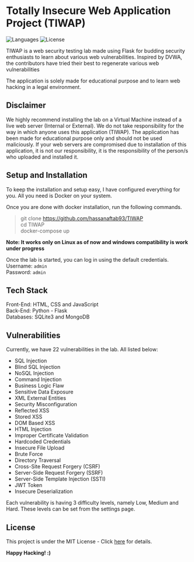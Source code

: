# Totally Insecure Web Application Project (TIWAP)

![Languages](https://img.shields.io/github/languages/count/tombstoneghost/TIWAP?style=for-the-badge)
![License](https://img.shields.io/github/license/tombstoneghost/TIWAP?style=for-the-badge)



TIWAP is a web security testing lab made using Flask for budding security enthusiasts to learn about various web 
vulnerabilities. Inspired by DVWA, the contributors have tried their best to regenerate various web vulnerabilities

The application is solely made for educational purpose and to learn web hacking in a legal environment. 

## Disclaimer

We highly recommend installing the lab on a Virtual Machine instead of a live web server (Internal or External).
We do not take responsibility for the way in which anyone uses this application (TIWAP). 
The application has been made for educational purpose only and should not be used maliciously. 
If your web servers are compromised due to installation of this application, 
it is not our responsibility, it is the responsibility of the person/s who uploaded and installed it.


## Setup and Installation
To keep the installation and setup easy, I have configured everything for you. All you need is Docker on your system.

Once you are done with docker installation, run the following commands. 

> git clone https://github.com/hassanaftab93/TIWAP <br/>
> cd TIWAP <br/>
> docker-compose up

<strong>Note: It works only on Linux as of now and windows compatibility is work under progress </strong>

Once the lab is started, you can log in using the default credentials.<br/>
Username: `admin` <br/>
Password: `admin`

## Tech Stack

Front-End: HTML, CSS and JavaScript <br/>
Back-End: Python - Flask <br/>
Databases: SQLite3 and MongoDB

## Vulnerabilities

Currently, we have 22 vulnerabilities in the lab. All listed below:

- SQL Injection
- Blind SQL Injection
- NoSQL Injection
- Command Injection
- Business Logic Flaw
- Sensitive Data Exposure
- XML External Entities
- Security Misconfiguration
- Reflected XSS
- Stored XSS
- DOM Based XSS
- HTML Injection
- Improper Certificate Validation
- Hardcoded Credentials
- Insecure File Upload
- Brute Force
- Directory Traversal
- Cross-Site Request Forgery (CSRF)
- Server-Side Request Forgery (SSRF)
- Server-Side Template Injection (SSTI)
- JWT Token
- Insecure Deserialization

Each vulnerability is having 3 difficulty levels, namely Low, Medium and Hard. 
These levels can be set from the settings page.

## License 

This project is under the MIT License - Click [here](https://github.com/hassanaftab93/TIWAP/blob/main/LICENSE) for details.

<strong>Happy Hacking! :)</strong>

